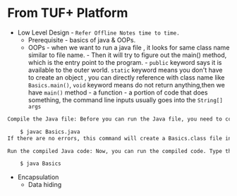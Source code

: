 # From TUF+ Platform

- Low Level Design - `Refer Offline Notes time to time.`
  - Prerequisite - basics of java & OOPs.
  - OOPs - when we want to run a java file , it looks for same class name similar to file name. - Then it will try to figure out the main() method, which is the entry point to the program. - `public` keyword says it is available to the outer world. `static` keyword means you don't have to create an object , you can directly reference with class name like `Basics.main()`, `void` keyword means do not return anything,then we have `main()` method - a function - a portion of code that does something, the command line inputs usually goes into the `String[] args`

```bash
Compile the Java file: Before you can run the Java file, you need to compile it. This creates a .class file. Type the following command and press Enter:

    $ javac Basics.java
If there are no errors, this command will create a Basics.class file in the same directory.

Run the compiled Java code: Now, you can run the compiled code. Type the following command and press Enter:

    $ java Basics
```

- Encapsulation
  - Data hiding
